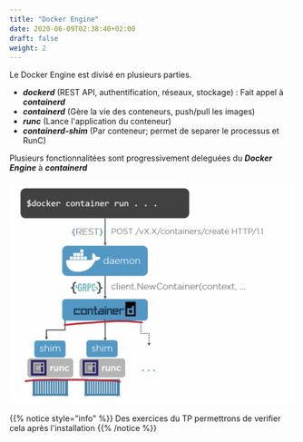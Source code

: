 ```yaml
---
title: "Docker Engine"
date: 2020-06-09T02:38:40+02:00
draft: false
weight: 2
---
```


Le Docker Engine est divisé en plusieurs parties.

- ***dockerd***  (REST API, authentification, réseaux, stockage) : Fait appel à ***containerd***
- ***containerd*** (Gère la vie des conteneurs, push/pull les images)
- ***runc*** (Lance l'application du conteneur)
- ***containerd-shim*** (Par conteneur; permet de separer le processus et RunC) 

Plusieurs fonctionnalitées sont progressivement deleguées du ***Docker Engine*** à ***containerd***

![architecture](/images/engine_architecture.png?featherlight=false&width=50pc)

{{% notice style="info" %}}
Des exercices du TP permettrons de verifier cela après l'installation
{{% /notice %}}

